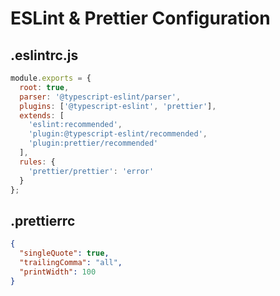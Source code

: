 # ESLint & Prettier Configuration

## .eslintrc.js
```js
module.exports = {
  root: true,
  parser: '@typescript-eslint/parser',
  plugins: ['@typescript-eslint', 'prettier'],
  extends: [
    'eslint:recommended',
    'plugin:@typescript-eslint/recommended',
    'plugin:prettier/recommended'
  ],
  rules: {
    'prettier/prettier': 'error'
  }
};
```

## .prettierrc
```json
{
  "singleQuote": true,
  "trailingComma": "all",
  "printWidth": 100
}
```
